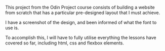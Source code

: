 This project from the Odin Project course consists of building a website from scratch that has a particular pre-designed layout that I must achieve.

I have a screenshot of the design, and been informed of what the font to use is.

To accomplish this, I will have to fully utilise everything the lessons have covered so far, including html, css and flexbox elements.
